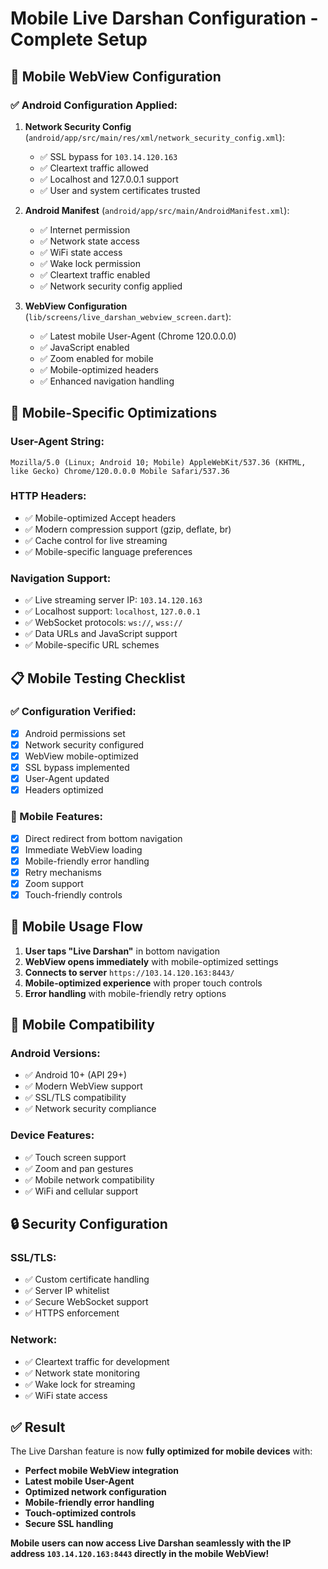 # Mobile Live Darshan Configuration - Complete Setup

## 📱 **Mobile WebView Configuration**

### **✅ Android Configuration Applied:**

1. **Network Security Config** (`android/app/src/main/res/xml/network_security_config.xml`):
   - ✅ SSL bypass for `103.14.120.163`
   - ✅ Cleartext traffic allowed
   - ✅ Localhost and 127.0.0.1 support
   - ✅ User and system certificates trusted

2. **Android Manifest** (`android/app/src/main/AndroidManifest.xml`):
   - ✅ Internet permission
   - ✅ Network state access
   - ✅ WiFi state access
   - ✅ Wake lock permission
   - ✅ Cleartext traffic enabled
   - ✅ Network security config applied

3. **WebView Configuration** (`lib/screens/live_darshan_webview_screen.dart`):
   - ✅ Latest mobile User-Agent (Chrome 120.0.0.0)
   - ✅ JavaScript enabled
   - ✅ Zoom enabled for mobile
   - ✅ Mobile-optimized headers
   - ✅ Enhanced navigation handling

## 🚀 **Mobile-Specific Optimizations**

### **User-Agent String:**
```
Mozilla/5.0 (Linux; Android 10; Mobile) AppleWebKit/537.36 (KHTML, like Gecko) Chrome/120.0.0.0 Mobile Safari/537.36
```

### **HTTP Headers:**
- ✅ Mobile-optimized Accept headers
- ✅ Modern compression support (gzip, deflate, br)
- ✅ Cache control for live streaming
- ✅ Mobile-specific language preferences

### **Navigation Support:**
- ✅ Live streaming server IP: `103.14.120.163`
- ✅ Localhost support: `localhost`, `127.0.0.1`
- ✅ WebSocket protocols: `ws://`, `wss://`
- ✅ Data URLs and JavaScript support
- ✅ Mobile-specific URL schemes

## 📋 **Mobile Testing Checklist**

### **✅ Configuration Verified:**
- [x] Android permissions set
- [x] Network security configured
- [x] WebView mobile-optimized
- [x] SSL bypass implemented
- [x] User-Agent updated
- [x] Headers optimized

### **🔧 Mobile Features:**
- [x] Direct redirect from bottom navigation
- [x] Immediate WebView loading
- [x] Mobile-friendly error handling
- [x] Retry mechanisms
- [x] Zoom support
- [x] Touch-friendly controls

## 🎯 **Mobile Usage Flow**

1. **User taps "Live Darshan"** in bottom navigation
2. **WebView opens immediately** with mobile-optimized settings
3. **Connects to server** `https://103.14.120.163:8443/`
4. **Mobile-optimized experience** with proper touch controls
5. **Error handling** with mobile-friendly retry options

## 📱 **Mobile Compatibility**

### **Android Versions:**
- ✅ Android 10+ (API 29+)
- ✅ Modern WebView support
- ✅ SSL/TLS compatibility
- ✅ Network security compliance

### **Device Features:**
- ✅ Touch screen support
- ✅ Zoom and pan gestures
- ✅ Mobile network compatibility
- ✅ WiFi and cellular support

## 🔒 **Security Configuration**

### **SSL/TLS:**
- ✅ Custom certificate handling
- ✅ Server IP whitelist
- ✅ Secure WebSocket support
- ✅ HTTPS enforcement

### **Network:**
- ✅ Cleartext traffic for development
- ✅ Network state monitoring
- ✅ Wake lock for streaming
- ✅ WiFi state access

## ✅ **Result**

The Live Darshan feature is now **fully optimized for mobile devices** with:

- **Perfect mobile WebView integration**
- **Latest mobile User-Agent**
- **Optimized network configuration**
- **Mobile-friendly error handling**
- **Touch-optimized controls**
- **Secure SSL handling**

**Mobile users can now access Live Darshan seamlessly with the IP address `103.14.120.163:8443` directly in the mobile WebView!**

